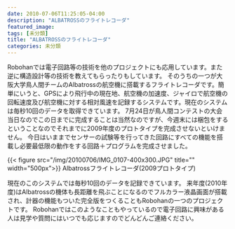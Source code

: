 ```yaml
---
date: 2010-07-06T11:25:05-04:00
description: "ALBATROSSのフライトレコーダ"
featured_image: 
tags: [未分類]
title: "ALBATROSSのフライトレコーダ"
categories: 未分類
---
```


Robohanでは電子回路等の技術を他のプロジェクトにも応用しています。また逆に構造設計等の技術を教えてもらったりもしています。
そのうちの一つが大阪大学鳥人間チームのAlbatrossの航空機に搭載するフライトレコーダです。簡単にいうと、GPSにより飛行中の現在地、航空機の加速度、ジャイロで航空機の回転速度及び航空機に対する相対風速を記録するシステムです。現在のシステムは毎秒10回のデータを取得できています。
7月24日が鳥人間コンテストの大会当日なのでこの日までに完成することは当然なのですが、今週末には梱包をするということなのでそれまでに2009年度のプロトタイプを完成させないといけません。
今日はいままでセンサーの試験等を行ってきた回路にすべての機能を搭載し必要最低限の動作をする回路＋プログラムを完成させました。

{{< figure src="/img/20100706/IMG_0107-400x300.JPG" title="" width="500px">}}
Albatrossフライトレコーダ(2009プロトタイプ)

現在のこのシステムでは毎秒10回のデータを記録できています。
来年度(2010年度)はAlbatrossの機体も長距離を飛ぶことになるのでフルカラー液晶画面が搭載され、計器の機能もついた完全版をつくることもRobohanの一つのプロジェクトです。
Robohanではこのようなこともやっているので電子回路に興味がある人は見学や質問にはいつでも応じますのでどんどんご連絡ください。
